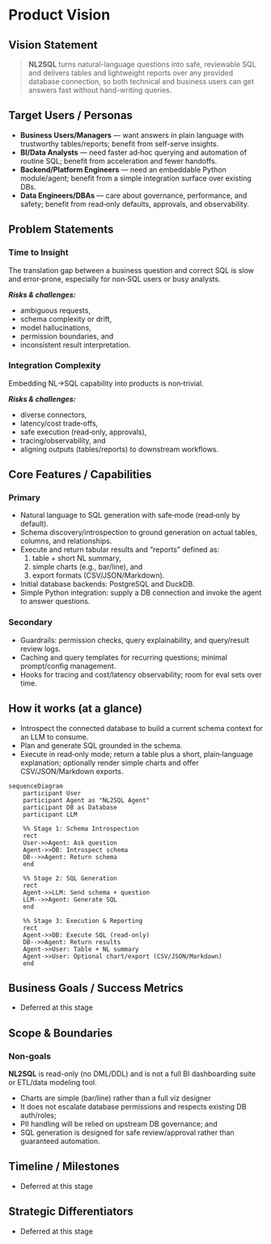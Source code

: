 # Product Vision

## Vision Statement
> **NL2SQL** turns natural-language questions into safe, reviewable SQL and delivers tables and lightweight reports over any provided database connection, so both technical and business users can get answers fast without hand-writing queries.

## Target Users / Personas
- **Business Users/Managers** — want answers in plain language with trustworthy tables/reports; benefit from self-serve insights.
- **BI/Data Analysts** — need faster ad‑hoc querying and automation of routine SQL; benefit from acceleration and fewer handoffs.
- **Backend/Platform Engineers** — need an embeddable Python module/agent; benefit from a simple integration surface over existing DBs.
- **Data Engineers/DBAs** — care about governance, performance, and safety; benefit from read‑only defaults, approvals, and observability.

## Problem Statements
### **Time to Insight** 

The translation gap between a business question and correct SQL is slow and error‑prone, especially for non‑SQL users or busy analysts. 

___Risks & challenges:___ 

- ambiguous requests, 
- schema complexity or drift, 
- model hallucinations, 
- permission boundaries, and 
- inconsistent result interpretation.

### **Integration Complexity** 

Embedding NL→SQL capability into products is non‑trivial. 

___Risks & challenges:___

- diverse connectors, 
- latency/cost trade‑offs, 
- safe execution (read‑only, approvals), 
- tracing/observability, and 
- aligning outputs (tables/reports) to downstream workflows.

## Core Features / Capabilities

### Primary

- Natural language to SQL generation with safe‑mode (read‑only by default).
- Schema discovery/introspection to ground generation on actual tables, columns, and relationships.
- Execute and return tabular results and “reports” defined as: 
	1. table + short NL summary, 
	2. simple charts (e.g., bar/line), and 
	3. export formats (CSV/JSON/Markdown).
- Initial database backends: PostgreSQL and DuckDB.
- Simple Python integration: supply a DB connection and invoke the agent to answer questions.

### Secondary
- Guardrails: permission checks, query explainability, and query/result review logs.
- Caching and query templates for recurring questions; minimal prompt/config management.
- Hooks for tracing and cost/latency observability; room for eval sets over time.  
  
## How it works (at a glance)

- Introspect the connected database to build a current schema context for an LLM to consume.
- Plan and generate SQL grounded in the schema.
- Execute in read‑only mode; return a table plus a short, plain‑language explanation; optionally render simple charts and offer CSV/JSON/Markdown exports.

```mermaid
sequenceDiagram
	participant User
	participant Agent as "NL2SQL Agent"
	participant DB as Database
	participant LLM

	%% Stage 1: Schema Introspection
	rect
	User->>Agent: Ask question
	Agent->>DB: Introspect schema
	DB-->>Agent: Return schema
	end

	%% Stage 2: SQL Generation
	rect
	Agent->>LLM: Send schema + question
	LLM-->>Agent: Generate SQL
	end

	%% Stage 3: Execution & Reporting
	rect
	Agent->>DB: Execute SQL (read-only)
	DB-->>Agent: Return results
	Agent->>User: Table + NL summary
	Agent->>User: Optional chart/export (CSV/JSON/Markdown)
	end
```

## Business Goals / Success Metrics
- Deferred at this stage

## Scope & Boundaries
### Non-goals

**NL2SQL** is read-only (no DML/DDL) and is not a full BI dashboarding suite or ETL/data modeling tool.

- Charts are simple (bar/line) rather than a full viz designer
- It does not escalate database permissions and respects existing DB auth/roles; 
- PII handling will be relied on upstream DB governance; and 
- SQL generation is designed for safe review/approval rather than guaranteed automation.

## Timeline / Milestones
- Deferred at this stage

## Strategic Differentiators
- Deferred at this stage
